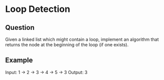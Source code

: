 # Loop Detection

## Question

Given a linked list which might contain a loop, implement an algorithm that returns the node at the beginning of the
loop (if one exists).

## Example

Input: 1 -> 2 -> 3 -> 4 -> 5 -> 3
Output: 3
